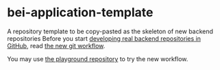 # bei-application-template
A repository template to be copy-pasted as the skeleton of new backend repositories
Before you start [developing real backend repositories in GitHub](https://29022131.atlassian.net/wiki/spaces/BEI/pages/744391117/), read [the new git workflow](https://29022131.atlassian.net/wiki/spaces/BEI/pages/736529181/).

You may use [the playground repository](https://github.com/traveloka/bei-application-experiment/) to try the new workflow.
